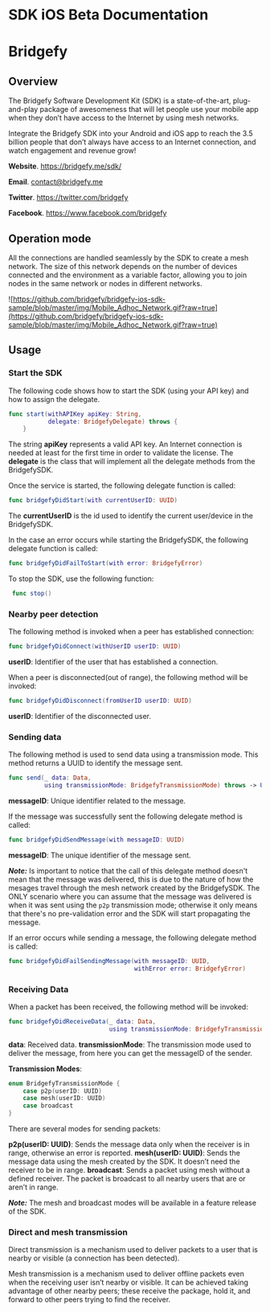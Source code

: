 # SDK iOS Beta Documentation

# Bridgefy

## Overview

The Bridgefy Software Development Kit (SDK) is a state-of-the-art, plug-and-play package of awesomeness that will let people use your mobile app when they don’t have access to the Internet by using mesh networks.

Integrate the Bridgefy SDK into your Android and iOS app to reach the 3.5 billion people that don’t always have access to an Internet connection, and watch engagement and revenue grow!

**Website**. https://bridgefy.me/sdk/

 **Email**. contact@bridgefy.me

**Twitter**. https://twitter.com/bridgefy 

**Facebook**. https://www.facebook.com/bridgefy

## Operation mode

All the connections are handled seamlessly by the SDK to create a mesh network. The size of this network depends on the number of devices connected and the environment as a variable factor, allowing you to join nodes in the same network or nodes in different networks.

![https://github.com/bridgefy/bridgefy-ios-sdk-sample/blob/master/img/Mobile_Adhoc_Network.gif?raw=true](https://github.com/bridgefy/bridgefy-ios-sdk-sample/blob/master/img/Mobile_Adhoc_Network.gif?raw=true)

## Usage

### Start the SDK

The following code shows how to start the SDK (using your API key) and how to assign the delegate.

```swift
func start(withAPIKey apiKey: String,
           delegate: BridgefyDelegate) throws {
    }
```

The string **apiKey** represents a valid API key. An Internet connection is needed at least for the first time in order to validate the license.
The **delegate** is the class that will implement all the delegate methods from the BridgefySDK.

Once the service is started, the following delegate function is called:

```swift
func bridgefyDidStart(with currentUserID: UUID)
```

The **currentUserID** is the id used to identify the current user/device in the BridgefySDK.

In the case an error occurs while starting the BridgefySDK, the following delegate function is called:

```swift
func bridgefyDidFailToStart(with error: BridgefyError)
```

To stop the SDK, use the following function:

```swift
 func stop()
```

### Nearby peer detection

The following method is invoked when a peer has established connection:

```swift
func bridgefyDidConnect(withUserID userID: UUID)
```

**userID**: Identifier of the user that has established a connection.

When a peer is disconnected(out of range), the following method will be invoked:

```swift
func bridgefyDidDisconnect(fromUserID userID: UUID)
```

**userID**: Identifier of the disconnected user.

### Sending data

The following method is used to send data using a transmission mode. This method returns a UUID to identify the message sent.

```swift
func send(_ data: Data,
          using transmissionMode: BridgefyTransmissionMode) throws -> UUID
```

**messageID**: Unique identifier related to the message.

If the message was successfully sent the following delegate method is called:

```swift
func bridgefyDidSendMessage(with messageID: UUID)
```

**messageID**: The unique identifier of the message sent.

***Note:*** Is important to notice that the call of this delegate method doesn't mean that the message was delivered, this is due to the nature of how the mesages travel through the mesh network created by the BridgefySDK. The ONLY scenario where you can assume that the message was delivered is when it was sent using the `p2p` transmission mode; otherwise it only means that there's no pre-validation error and the SDK will start propagating the message.

If an error occurs while sending a message, the following delegate method is called:

```swift
func bridgefyDidFailSendingMessage(with messageID: UUID,
                                   withError error: BridgefyError)
```

### Receiving Data

When a packet has been received, the following method will be invoked:

```swift
func bridgefyDidReceiveData(_ data: Data,
                            using transmissionMode: BridgefyTransmissionMode)
```

**data**: Received data.
**transmissionMode**: The transmission mode used to deliver the message, from here you can get the messageID of the sender.

**Transmission Modes**:

```swift
enum BridgefyTransmissionMode {
    case p2p(userID: UUID)
    case mesh(userID: UUID)
    case broadcast
}
```

There are several modes for sending packets:

**p2p(userID: UUID)**: Sends the message data only when the receiver is in range, otherwise an error is reported.
**mesh(userID: UUID)**: Sends the message data using the mesh created by the SDK. It doesn’t need the receiver to be in range. 
**broadcast**: Sends a packet using mesh without a defined receiver. The packet is broadcast to all nearby users that are or aren’t in range.

***Note:*** The mesh and broadcast modes will be available in a feature release of the SDK.

### Direct and mesh transmission

Direct transmission is a mechanism used to deliver packets to a user that is nearby or visible (a connection has been detected).

Mesh transmission is a mechanism used to deliver offline packets even when the receiving user isn’t nearby or visible. It can be achieved taking advantage of other nearby peers; these receive the package, hold it, and forward to other peers trying to find the receiver.